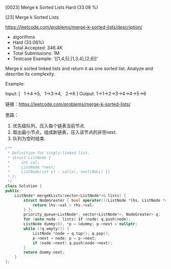 [0023] Merge k Sorted Lists                                         Hard   (33.08 %)

<!--front-->	
[23] Merge k Sorted Lists  

https://leetcode.com/problems/merge-k-sorted-lists/description/

* algorithms
* Hard (33.08%)
* Total Accepted:    346.4K
* Total Submissions: 1M
* Testcase Example:  '[[1,4,5],[1,3,4],[2,6]]'

Merge k sorted linked lists and return it as one sorted list. Analyze and describe its complexity.

Example:


Input:
[
  1->4->5,
  1->3->4,
  2->6
]
Output: 1->1->2->3->4->4->5->6







<!--back-->

链接：https://leetcode.com/problems/merge-k-sorted-lists/

思路：
1. 优先级队列，压入每个链表当前节点.
2. 取出最小节点，组成新链表，压入该节点的非空next.
3. 队列为空时结束.

```cpp
/**
 * Definition for singly-linked list.
 * struct ListNode {
 *     int val;
 *     ListNode *next;
 *     ListNode(int x) : val(x), next(NULL) {}
 * };
 */
class Solution {
public:
    ListNode* mergeKLists(vector<ListNode*>& lists) {
        struct NodeGreater { bool operator()(ListNode *lhs, ListNode *rhs) { 
            return lhs->val > rhs->val; 
        } };
        priority_queue<ListNode*, vector<ListNode*>, NodeGreater> q;
        for (auto node : lists) if (node) q.push(node); 
        ListNode dummy(0), *p = &dummy; p->next = nullptr;
        while (!q.empty()) {
            ListNode *node = q.top(); q.pop();
            p->next = node; p = p->next;
            if (node->next) q.push(node->next);
        }
        return dummy.next;
    }
};
```


